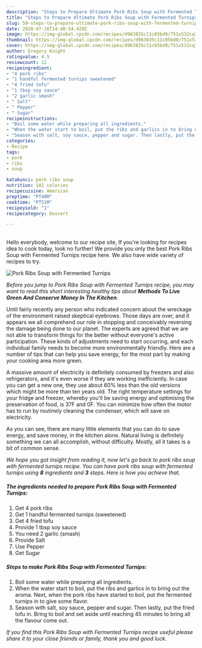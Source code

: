 ```yaml
---
description: "Steps to Prepare Ultimate Pork Ribs Soup with Fermented Turnips"
title: "Steps to Prepare Ultimate Pork Ribs Soup with Fermented Turnips"
slug: 59-steps-to-prepare-ultimate-pork-ribs-soup-with-fermented-turnips
date: 2020-07-16T14:40:54.429Z
image: https://img-global.cpcdn.com/recipes/d963835c11c85bd0/751x532cq70/pork-ribs-soup-with-fermented-turnips-recipe-main-photo.jpg
thumbnail: https://img-global.cpcdn.com/recipes/d963835c11c85bd0/751x532cq70/pork-ribs-soup-with-fermented-turnips-recipe-main-photo.jpg
cover: https://img-global.cpcdn.com/recipes/d963835c11c85bd0/751x532cq70/pork-ribs-soup-with-fermented-turnips-recipe-main-photo.jpg
author: Gregory Knight
ratingvalue: 4.5
reviewcount: 12
recipeingredient:
- "4 pork ribs"
- "1 handful fermented turnips sweetened"
- "4 fried tofu"
- "1 tbsp soy sauce"
- "2 garlic smash"
- " Salt"
- " Pepper"
- " Sugar"
recipeinstructions:
- "Boil some water while preparing all ingredients."
- "When the water start to boil, put the ribs and garlics in to bring out the aroma. Next, when the pork ribs have started to boil, put the fermented turnips in to give some flavor."
- "Season with salt, soy sauce, pepper and sugar. Then lastly, put the fried tofu in. Bring to boil and set aside until reaching 45 minutes to bring all the flavour come out."
categories:
- Recipe
tags:
- pork
- ribs
- soup

katakunci: pork ribs soup 
nutrition: 181 calories
recipecuisine: American
preptime: "PT40M"
cooktime: "PT51M"
recipeyield: "1"
recipecategory: Dessert

---
```

<br>
Hello everybody, welcome to our recipe site, If you're looking for recipes idea to cook today, look no further! We provide you only the best Pork Ribs Soup with Fermented Turnips recipe here. We also have wide variety of recipes to try.
<br>


![Pork Ribs Soup with Fermented Turnips](https://img-global.cpcdn.com/recipes/d963835c11c85bd0/751x532cq70/pork-ribs-soup-with-fermented-turnips-recipe-main-photo.jpg)

<i>Before you jump to Pork Ribs Soup with Fermented Turnips recipe, you may want to read this short interesting healthy tips about 
<strong>Methods To Live Green And Conserve Money In The Kitchen</strong>.</i>
</br>

Until fairly recently any person who indicated concern about the wreckage of the environment raised skeptical eyebrows. Those days are over, and it appears we all comprehend our role in stopping and conceivably reversing the damage being done to our planet. The experts are agreed that we are not able to transform things for the better without everyone's active participation. These kinds of adjustments need to start occurring, and each individual family needs to become more environmentally friendly. Here are a number of tips that can help you save energy, for the most part by making your cooking area more green.

A massive amount of electricity is definitely consumed by freezers and also refrigerators, and it's even worse if they are working inefficiently. In case you can get a new one, they use about 60% less than the old versions which might be more than ten years old. The right temperature settings for your fridge and freezer, whereby you'll be saving energy and optimising the preservation of food, is 37F and 0F. You can minimize how often the motor has to run by routinely cleaning the condenser, which will save on electricity.

As you can see, there are many little elements that you can do to save energy, and save money, in the kitchen alone. Natural living is definitely something we can all accomplish, without difficulty. Mostly, all it takes is a bit of common sense.


<i>We hope you got insight from reading it, now let's go back to pork ribs soup with fermented turnips recipe. You can have pork ribs soup with fermented turnips using <strong>8</strong> ingredients and <strong>3</strong> steps. Here is how you achieve that.
</i>

##### The ingredients needed to prepare Pork Ribs Soup with Fermented Turnips:

1. Get 4 pork ribs
1. Get 1 handful fermented turnips (sweetened)
1. Get 4 fried tofu
1. Provide 1 tbsp soy sauce
1. You need 2 garlic (smash)
1. Provide  Salt
1. Use  Pepper
1. Get  Sugar


##### Steps to make Pork Ribs Soup with Fermented Turnips:

1. Boil some water while preparing all ingredients.
1. When the water start to boil, put the ribs and garlics in to bring out the aroma. Next, when the pork ribs have started to boil, put the fermented turnips in to give some flavor.
1. Season with salt, soy sauce, pepper and sugar. Then lastly, put the fried tofu in. Bring to boil and set aside until reaching 45 minutes to bring all the flavour come out.


<i>If you find this Pork Ribs Soup with Fermented Turnips recipe useful please share it to your close friends or family, thank you and good luck.</i>
